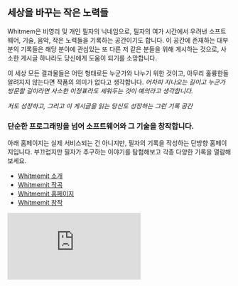 ## 세상을 바꾸는 작은 노력들
Whitmem은 비영리 및 개인 필자의 닉네임으로, 필자의 여가 시간에서 우려낸 소프트웨어, 기술, 음악, 작은 노력들을 기록하는 공간이기도 합니다. 이 공간에 존재하는 대부분의 기록들은 해당 분야에 관심있는 또 다른 저 같은 분들을 위해 게시하는 것으로, 사소한 게시글 하나라도 당신에게 도움이 되기를 소망합니다.

이 세상 모든 결과물들은 어떤 형태로든 누군가와 나누기 위한 것이고, 아무리 훌륭한들 알려지지 않는다면 작품의 의미가 없다고 생각합니다. _어차피 지나오는 길이고 누군가 방문할 길이라면 사소한 이정표라도 세워두는 것이 예의라고 생각합니다._

_저도 성장하고, 그리고 이 게시글을 읽는 당신도 성장하는 그런 기록 공간_



### 단순한 프로그래밍을 넘어 소프트웨어와 그 기술을 창작합니다.
아래 홈페이지는 실제 서비스되는 건 아니지만, 필자의 기록을 작성하는 단방향 홈페이지입니다. 부끄럽지만 필자가 추구하는 이야기를 탐험해보고 각종 다양한 기록을 열람해보세요.
- [Whitmemit 소개](https://whitmem.xyz/explore/)
- [Whitmemit 작곡](https://whitmem.xyz/legacy/)
- [Whitmemit 홈페이지](https://whitmem.kr/)
- [Whitmemit 창작](https://whitmem.xyz/beta/)

![profile](https://whitmem.kr:729/view.php?id=C2df741b79ec65d6c562b_690468690054278_826628)

